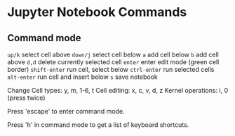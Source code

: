 # Jupyter Notebook Commands

## Command mode

`up/k` select cell above
`down/j` select cell below
`a` add cell below
`b` add cell above
`d,d` delete currently selected cell
`enter` enter edit mode (green cell border)
`shift-enter` run cell, select below
`ctrl-enter` run selected cells
`alt-enter` run cell and insert below
`s` save notebook

Change Cell types: y, m, 1-6, t
Cell editing: x, c, v, d, z
Kernel operations: i, 0 (press twice)

Press 'escape' to enter command mode.

Press 'h' in command mode to get a list of keyboard shortcuts.
